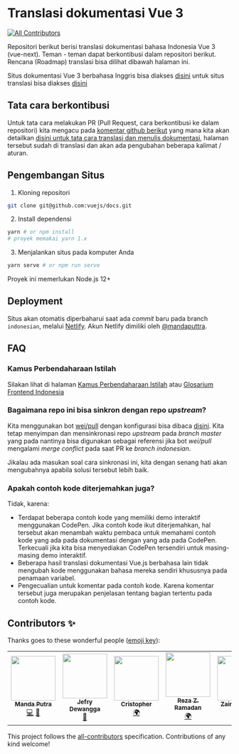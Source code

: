 # Translasi dokumentasi Vue 3
<!-- ALL-CONTRIBUTORS-BADGE:START - Do not remove or modify this section -->
[![All Contributors](https://img.shields.io/badge/all_contributors-7-orange.svg?style=flat-square)](#contributors-)
<!-- ALL-CONTRIBUTORS-BADGE:END -->

Repositori berikut berisi translasi dokumentasi bahasa Indonesia Vue 3 (vue-next). Teman - teman dapat berkontibusi dalam repositori berikut. Rencana (Roadmap) translasi bisa dilihat dibawah halaman ini.

Situs dokumentasi Vue 3 berbahasa Inggris bisa diakses [disini](https://v3.vuejs.org/) untuk situs translasi bisa diakses [disini](https://v3-vuejsid-docs.netlify.app/)

## Tata cara berkontibusi

Untuk tata cara melakukan PR (Pull Request, cara berkontibusi ke dalam repositori) kita mengacu pada [komentar github berikut](https://github.com/mazipan/buku-saku-pramuka/pull/52#issuecomment-710839756) yang mana kita akan detailkan [disini untuk tata cara translasi dan menulis dokumentasi](https://v3.vuejs.org/guide/writing-guide.html), halaman tersebut sudah di translasi dan akan ada pengubahan beberapa kalimat / aturan.

## Pengembangan Situs

1. Kloning repositori

```bash
git clone git@github.com:vuejs/docs.git
```

2. Install dependensi

```bash
yarn # or npm install
# proyek memakai yarn 1.x
```

3. Menjalankan situs pada komputer Anda

```bash
yarn serve # or npm run serve
```

Proyek ini memerlukan Node.js 12+

## Deployment

Situs akan otomatis diperbaharui saat ada _commit_ baru pada branch `indonesian`, melalui [Netlify](https://www.netlify.com/). Akun Netlify dimiliki oleh [@mandaputtra](https://github.com/mandaputtra).

## FAQ

### Kamus Perbendaharaan Istilah

Silakan lihat di halaman [Kamus Perbendaharaan Istilah](https://github.com/vuejs-id/docs/blob/master/GLOSARIUM.md) atau [Glosarium Frontend Indonesia](https://github.com/frontend-id/glosarium)

### Bagaimana repo ini bisa sinkron dengan repo _upstream_?

Kita menggunakan bot [wei/pull](https://github.com/wei/pull) dengan konfigurasi bisa dibaca [disini](https://github.com/vuejs-id/docs-next/blob/indonesian/.github/pull.yml). Kita tetap menyimpan dan mensinkronasi repo _upstream_ pada _branch master_ yang pada nantinya bisa digunakan sebagai referensi jika bot _wei/pull_ mengalami _merge conflict_ pada saat PR ke _branch indonesian_.

Jikalau ada masukan soal cara sinkronasi ini, kita dengan senang hati akan mengubahnya apabila solusi tersebut lebih baik.

### Apakah contoh kode diterjemahkan juga?

Tidak, karena:

- Terdapat beberapa contoh kode yang memiliki demo interaktif menggunakan CodePen. Jika contoh kode ikut diterjemahkan, hal tersebut akan menambah waktu pembaca untuk memahami contoh kode yang ada pada dokumentasi dengan yang ada pada CodePen. Terkecuali jika kita bisa menyediakan CodePen tersendiri untuk masing-masing demo interaktif.
- Beberapa hasil translasi dokumentasi Vue.js berbahasa lain tidak mengubah kode menggunakan bahasa mereka sendiri khususnya pada penamaan variabel.
- Pengecualian untuk komentar pada contoh kode. Karena komentar tersebut juga merupakan penjelasan tentang bagian tertentu pada contoh kode.

## Contributors ✨

Thanks goes to these wonderful people ([emoji key](https://allcontributors.org/docs/en/emoji-key)):

<!-- ALL-CONTRIBUTORS-LIST:START - Do not remove or modify this section -->
<!-- prettier-ignore-start -->
<!-- markdownlint-disable -->
<table>
  <tr>
    <td align="center"><a href="http://mandaputtra.github.io"><img src="https://avatars1.githubusercontent.com/u/23342943?v=4?s=100" width="100px;" alt=""/><br /><sub><b>Manda Putra</b></sub></a><br /><a href="https://github.com/vuejs-id/docs-next/commits?author=mandaputtra" title="Code">💻</a> <a href="https://github.com/vuejs-id/docs-next/commits?author=mandaputtra" title="Documentation">📖</a></td>
    <td align="center"><a href="https://jefrydco.id"><img src="https://avatars0.githubusercontent.com/u/20434351?v=4?s=100" width="100px;" alt=""/><br /><sub><b>Jefry Dewangga</b></sub></a><br /><a href="https://github.com/vuejs-id/docs-next/commits?author=jefrydco" title="Documentation">📖</a></td>
    <td align="center"><a href="http://namchee.netlify.app"><img src="https://avatars1.githubusercontent.com/u/32661241?v=4?s=100" width="100px;" alt=""/><br /><sub><b>Cristopher</b></sub></a><br /><a href="#translation-Namchee" title="Translation">🌍</a></td>
    <td align="center"><a href="http://website-reza.vercel.app"><img src="https://avatars3.githubusercontent.com/u/9331014?v=4?s=100" width="100px;" alt=""/><br /><sub><b>Reza Z. Ramadan</b></sub></a><br /><a href="#translation-RezaZR" title="Translation">🌍</a></td>
    <td align="center"><a href="http://zaiinhs.me"><img src="https://avatars.githubusercontent.com/u/53314006?v=4?s=100" width="100px;" alt=""/><br /><sub><b>Zainal Abidin</b></sub></a><br /><a href="#translation-zaiinhs" title="Translation">🌍</a></td>
    <td align="center"><a href="http://mufidu.com"><img src="https://avatars.githubusercontent.com/u/70360519?v=4?s=100" width="100px;" alt=""/><br /><sub><b>Muhammad Mufid Utomo</b></sub></a><br /><a href="#translation-mufidu" title="Translation">🌍</a></td>
    <td align="center"><a href="https://github.com/Elmerf"><img src="https://avatars.githubusercontent.com/u/61036187?v=4?s=100" width="100px;" alt=""/><br /><sub><b>Elmer Fiqi</b></sub></a><br /><a href="#translation-Elmerf" title="Translation">🌍</a></td>
  </tr>
</table>

<!-- markdownlint-restore -->
<!-- prettier-ignore-end -->

<!-- ALL-CONTRIBUTORS-LIST:END -->

This project follows the [all-contributors](https://github.com/all-contributors/all-contributors) specification. Contributions of any kind welcome!
